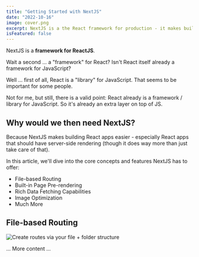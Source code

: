 ```yaml
---
title: "Getting Started with NextJS"
date: "2022-10-16"
image: cover.png
excerpt: NextJS is a the React framework for production - it makes building fullstack React apps and sites a breeze and ships with built-in SSR.
isFeatured: false
---
```


NextJS is a **framework for ReactJS**.

Wait a second ... a "framework" for React? Isn't React itself already a framework for JavaScript?

Well ... first of all, React is a "library" for JavaScript. That seems to be important for some people.

Not for me, but still, there is a valid point: React already is a framework / library for JavaScript. So it's already an extra layer on top of JS.

## Why would we then need NextJS?

Because NextJS makes building React apps easier - especially React apps that should have server-side rendering (though it does way more than just take care of that).

In this article, we'll dive into the core concepts and features NextJS has to offer:

-   File-based Routing
-   Built-in Page Pre-rendering
-   Rich Data Fetching Capabilities
-   Image Optimization
-   Much More

## File-based Routing

![Create routes via your file + folder structure](nextjs-file-based-routing.png)

... More content ...

